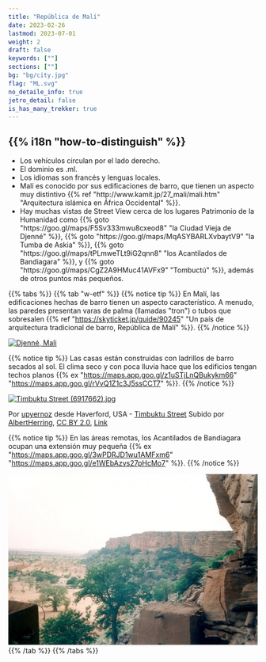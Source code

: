 ```yaml
---
title: "República de Malí"
date: 2023-02-26
lastmod: 2023-07-01
weight: 2
draft: false
keywords: [""]
sections: [""]
bg: "bg/city.jpg"
flag: "ML.svg"
no_detaile_info: true
jetro_detail: false
is_has_many_trekker: true
---
```


<div class="main-desciption country-description">
    <h2 class="section-title">{{% i18n "how-to-distinguish" %}}</h2>
    <ul class="rule-list">
        <li>Los vehículos circulan por el <span class="quiz">lado derecho</span>.</li>
        <li>El dominio es <span class="quiz">.ml</span>.</li>
        <li>Los idiomas son <span class="quiz">francés</span> y lenguas locales.</li>
        <li>Malí es conocido por sus <span class="quiz">edificaciones de barro</span>, que tienen un aspecto muy distintivo {{% ref "http://www.kamit.jp/27_mali/mali.htm" "Arquitectura islámica en África Occidental" %}}.</li>
        <li>Hay muchas vistas de Street View cerca de los lugares Patrimonio de la Humanidad como {{% goto "https://goo.gl/maps/F5Sv333mwu8cxeod8" "la Ciudad Vieja de Djenné" %}}, {{% goto "https://goo.gl/maps/MqASYBARLXvbaytV9" "la Tumba de Askia" %}}, {{% goto "https://goo.gl/maps/tPLmweTLt9iG2qnn8" "los Acantilados de Bandiagara" %}}, y {{% goto "https://goo.gl/maps/CgZ2A9HMuc41AVFx9" "Tombuctú" %}}, además de otros puntos más pequeños.</li>
    </ul>
</div>

{{% tabs %}}
{{% tab "w-etf" %}}
{{% notice tip %}}
En Malí, las edificaciones hechas de <span class="quiz">barro</span> tienen un aspecto característico. A menudo, las paredes presentan varas de palma (llamadas "tron") o tubos que sobresalen {{% ref "https://skyticket.jp/guide/90245" "Un país de arquitectura tradicional de barro, República de Malí" %}}.
{{% /notice %}}
<div class="googlemap-if">
<a data-flickr-embed="true" href="https://www.flickr.com/photos/hypostylin/3159048225/in/photolist-5P9WYH-4RiNmt-8eVDUa-pxypWB-bvcM7W-cza2U-bJi4gP-aY6Nat-dNmHa-7jRuWJ-dNmjR-9Vc7Rs-5NHAEp-49jxCE-5Pc25B-5NRXfM-5PnAkm-hnxsBq-4jWPGz-7jG2G4-4k1SNo-4aBo9i-556phb-bM1tpi-t2jt3-4jXy5u-2iDR5AB-fLKLk-9iQKU-ab6NVn-4jv7eR-3jDTXp-bdQaMv-9eDKxy-4mFNqX-i9UcV-87auFa-6byWcZ-87auxT-5P6tpg-7uptap-iaqkd-7fabbk-7htqkM-mKxQL-bcAiwi-dNmZZ-5NHAE6-xMfQCs-wRekbt" title="Djenné, Mali"><img src="https://live.staticflickr.com/3132/3159048225_be7b2477ee_z.jpg" width="640" height="480" alt="Djenné, Mali"/></a><script async src="//embedr.flickr.com/assets/client-code.js" charset="utf-8"></script>
</div>

{{% notice tip %}}
Las casas están construidas con ladrillos de barro secados al sol. El clima seco y con poca lluvia hace que los edificios tengan techos planos {{% ex "https://maps.app.goo.gl/z1uSTjLnQBukykm66" "https://maps.app.goo.gl/rVvQ1Z1c3J5ssCCT7" %}}.
{{% /notice %}}
<div class="googlemap-if no-margin">
<p><a href="https://commons.wikimedia.org/wiki/File:Timbuktu_Street_(6917662).jpg#/media/File:Timbuktu_Street_(6917662).jpg"><img src="https://upload.wikimedia.org/wikipedia/commons/6/6b/Timbuktu_Street_%286917662%29.jpg" alt="Timbuktu Street (6917662).jpg" height="419" width="640"></a></p><p>Por <a rel="nofollow" class="external text" href="https://www.flickr.com/people/48600082269@N01">upyernoz</a> desde Haverford, USA - <a rel="nofollow" class="external text" href="https://www.flickr.com/photos/upyernoz/6917662/">Timbuktu Street</a>
Subido por <a href="//commons.wikimedia.org/wiki/User:AlbertHerring" class="mw-redirect" title="User:AlbertHerring">AlbertHerring</a>, <a href="https://creativecommons.org/licenses/by/2.0" title="Creative Commons Attribution 2.0">CC BY 2.0</a>, <a href="https://commons.wikimedia.org/w/index.php?curid=29240121">Link</a></p>
</div>

{{% notice tip %}}
En las áreas remotas, los Acantilados de Bandiagara ocupan una extensión muy pequeña {{% ex "https://maps.app.goo.gl/3wPDRJD1wu1AMFxm6" "https://maps.app.goo.gl/e1WEbAzvs27pHcMo7" %}}.
{{% /notice %}}
<div class="googlemap-if unclickable">
<img src="./falaise_de_bandiagara2.jpg" width="550px">
</div>
{{% /tab %}}
{{% /tabs %}}
